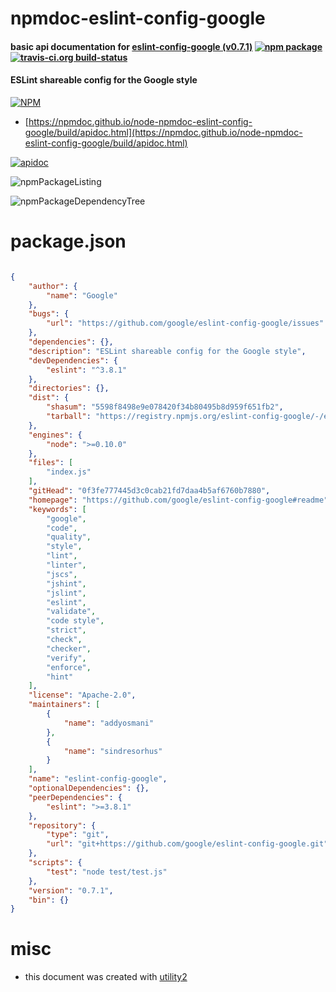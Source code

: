# npmdoc-eslint-config-google

#### basic api documentation for  [eslint-config-google (v0.7.1)](https://github.com/google/eslint-config-google#readme)  [![npm package](https://img.shields.io/npm/v/npmdoc-eslint-config-google.svg?style=flat-square)](https://www.npmjs.org/package/npmdoc-eslint-config-google) [![travis-ci.org build-status](https://api.travis-ci.org/npmdoc/node-npmdoc-eslint-config-google.svg)](https://travis-ci.org/npmdoc/node-npmdoc-eslint-config-google)

#### ESLint shareable config for the Google style

[![NPM](https://nodei.co/npm/eslint-config-google.png?downloads=true&downloadRank=true&stars=true)](https://www.npmjs.com/package/eslint-config-google)

- [https://npmdoc.github.io/node-npmdoc-eslint-config-google/build/apidoc.html](https://npmdoc.github.io/node-npmdoc-eslint-config-google/build/apidoc.html)

[![apidoc](https://npmdoc.github.io/node-npmdoc-eslint-config-google/build/screenCapture.buildCi.browser.%252Ftmp%252Fbuild%252Fapidoc.html.png)](https://npmdoc.github.io/node-npmdoc-eslint-config-google/build/apidoc.html)

![npmPackageListing](https://npmdoc.github.io/node-npmdoc-eslint-config-google/build/screenCapture.npmPackageListing.svg)

![npmPackageDependencyTree](https://npmdoc.github.io/node-npmdoc-eslint-config-google/build/screenCapture.npmPackageDependencyTree.svg)



# package.json

```json

{
    "author": {
        "name": "Google"
    },
    "bugs": {
        "url": "https://github.com/google/eslint-config-google/issues"
    },
    "dependencies": {},
    "description": "ESLint shareable config for the Google style",
    "devDependencies": {
        "eslint": "^3.8.1"
    },
    "directories": {},
    "dist": {
        "shasum": "5598f8498e9e078420f34b80495b8d959f651fb2",
        "tarball": "https://registry.npmjs.org/eslint-config-google/-/eslint-config-google-0.7.1.tgz"
    },
    "engines": {
        "node": ">=0.10.0"
    },
    "files": [
        "index.js"
    ],
    "gitHead": "0f3fe777445d3c0cab21fd7daa4b5af6760b7880",
    "homepage": "https://github.com/google/eslint-config-google#readme",
    "keywords": [
        "google",
        "code",
        "quality",
        "style",
        "lint",
        "linter",
        "jscs",
        "jshint",
        "jslint",
        "eslint",
        "validate",
        "code style",
        "strict",
        "check",
        "checker",
        "verify",
        "enforce",
        "hint"
    ],
    "license": "Apache-2.0",
    "maintainers": [
        {
            "name": "addyosmani"
        },
        {
            "name": "sindresorhus"
        }
    ],
    "name": "eslint-config-google",
    "optionalDependencies": {},
    "peerDependencies": {
        "eslint": ">=3.8.1"
    },
    "repository": {
        "type": "git",
        "url": "git+https://github.com/google/eslint-config-google.git"
    },
    "scripts": {
        "test": "node test/test.js"
    },
    "version": "0.7.1",
    "bin": {}
}
```



# misc
- this document was created with [utility2](https://github.com/kaizhu256/node-utility2)
